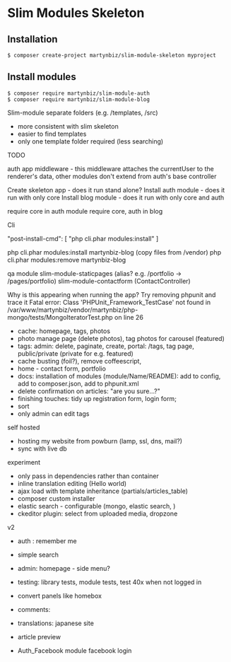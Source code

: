 # Slim Modules Skeleton #

## Installation ##

```
$ composer create-project martynbiz/slim-module-skeleton myproject
```

## Install modules ##

```
$ composer require martynbiz/slim-module-auth
$ composer require martynbiz/slim-module-blog
```

Slim-module
separate folders (e.g. /templates, /src)
* more consistent with slim skeleton
* easier to find templates
* only one template folder required (less searching)




TODO

auth app middleware - this middleware attaches the currentUser to the renderer's data,
other modules don't extend from auth's base controller

Create skeleton app - does it run stand alone?
Install auth module - does it run with only core
Install blog module - does it run with only core and auth

require core in auth module
require core, auth in blog


Cli

"post-install-cmd": [
    "php cli.phar modules:install"
]

php cli.phar modules:install martynbiz-blog (copy files from /vendor)
php cli.phar modules:remove martynbiz-blog


qa module
slim-module-staticpages (alias? e.g. /portfolio -> /pages/portfolio)
slim-module-contactform (ContactController)


Why is this appearing when running the app? Try removing phpunit and trace it
Fatal error: Class 'PHPUnit_Framework_TestCase' not found in /var/www/martynbiz/vendor/martynbiz/php-mongo/tests/MongoIteratorTest.php on line 26




* cache: homepage, tags, photos
* photo manage page (delete photos), tag photos for carousel (featured)
* tags: admin: delete, paginate, create, portal: /tags, tag page, public/private (private for e.g. featured)
* cache busting (foil?), remove coffeescript,
* home - contact form, portfolio
* docs: installation of modules (module/Name/README): add to config, add to composer.json, add to phpunit.xml
* delete confirmation on articles: "are you sure...?"
* finishing touches: tidy up registration form, login form;
* sort
* only admin can edit tags

self hosted
* hosting my website from powburn (lamp, ssl, dns, mail?)
* sync with live db

experiment
* only pass in dependencies rather than container
* inline translation editing (<span data-translation="hello_world">Hello world</span>)
* ajax load with template inheritance (partials/articles_table)
* composer custom installer
* elastic search - configurable (mongo, elastic search, )
* ckeditor plugin: select from uploaded media, dropzone

v2
* auth : remember me
* simple search
* admin: homepage - side menu?
* testing: library tests, module tests, test 40x when not logged in

* convert panels like homebox
* comments:
* translations: japanese site
* article preview
* Auth_Facebook module facebook login

